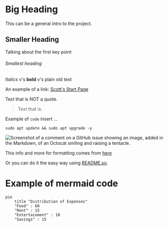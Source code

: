 # Big Heading

This can be a general intro to the project.

## Smaller Heading

Talking about the first key point

###### Smallest heading

*Italics* v's **bold** v's plain old text

An example of a link: [Scott's Start Page](https://sak.free.nf/startpage/)

Text that is NOT a quote.

> Text that is.

Example of `code` insert ...

```
sudo apt update && sudo apt upgrade -y
```

![Screenshot of a comment on a GitHub issue showing an image, added in the Markdown, of an Octocat smiling and raising a tentacle.](https://myoctocat.com/assets/images/base-octocat.svg)

This info and more for formatting comes from [here](https://docs.github.com/en/get-started/writing-on-github/getting-started-with-writing-and-formatting-on-github/basic-writing-and-formatting-syntax)

Or you can do it the easy way using [README.so](https://readme.so).

# Example of mermaid code

```mermaid
pie
    title "Distribution of Expenses"
    "Food" : 60
    "Rent" : 15
    "Entertainment" : 10
    "Savings" : 15
```
